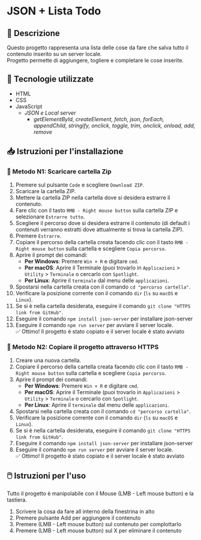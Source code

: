 # JSON + Lista Todo

## 📝 Descrizione
Questo progetto rappresenta una lista delle cose da fare che salva tutto il contenuto inserito su un server locale.
<br>Progetto permette di aggiungere, togliere e completare le cose inserite.</br>

## 🔧 Tecnologie utilizzate
- HTML
- CSS
- JavaScript
    - *JSON e Local server*
        - *getElementById, createElement, fetch, json, forEach, appendChild, stringify, onclick, toggle, trim, onclick, onload, add, remove*
  
## 📥 Istruzioni per l'installazione

  ### :small_blue_diamond: Metodo N1: Scaricare cartella Zip
  1. Premere sul pulsante `Code` e scegliere `Download ZIP`.
  2. Scaricare la cartella ZIP.
  3. Mettere la cartella ZIP nella cartella dove si desidera estrarre il contenuto.
  4. Fare clic con il tasto `RMB - Right mouse button` sulla cartella ZIP e selezionare `Estrarre tutto`.
  5. Scegliere il percorso dove si desidera estrarre il contenuto (di default i contenuti verranno estratti dove attualmente si trova la cartella ZIP).
  6. Premere `Estrarre`.
  7. Copiare il percorso della cartella creata facendo clic con il tasto `RMB - Right mouse button` sulla cartella e scegliere `Copia percorso`.
  8. Aprire il prompt dei comandi:
      - **Per Windows**: Premere `Win + R` e digitare `cmd`.
      - **Per macOS**: Aprire il Terminale (puoi trovarlo in `Applicazioni` > `Utility` > `Terminale` o cercarlo con `Spotlight`.
      - **Per Linux**: Aprire il `terminale` dal menu delle `applicazioni`.
  9. Spostarsi nella cartella creata con il comando `cd "percorso cartella"`.
  10. Verificare la posizione corrente con il comando `dir` (`ls` su `macOS` e `Linux`).
  11. Se si è nella cartella desiderata, eseguire il comando `git clone "HTTPS link from GitHub"`.
  12. Eseguire il comando  `npm install json-server` per installare json-server
  13. Eseguire il comando `npm run server` per avviare il server locale.
  <br>✅ Ottimo! Il progetto è stato copiato e il server locale è stato avviato</br>

### :small_blue_diamond: Metodo N2: Copiare il progetto attraverso HTTPS
1. Creare una nuova cartella.
2. Copiare il percorso della cartella creata facendo clic con il tasto `RMB - Right mouse button` sulla cartella e scegliere `Copia percorso`.
3. Aprire il prompt dei comandi:
    - **Per Windows**: Premere `Win + R` e digitare `cmd`.
    - **Per macOS**: Aprire il Terminale (puoi trovarlo in `Applicazioni` > `Utility` > `Terminale` o cercarlo con `Spotlight`.
    - **Per Linux**: Aprire il `terminale` dal menu delle `applicazioni`.
4. Spostarsi nella cartella creata con il comando `cd "percorso cartella"`.
5. Verificare la posizione corrente con il comando `dir` (`ls` su `macOS` e `Linux`).
6. Se si è nella cartella desiderata, eseguire il comando `git clone "HTTPS link from GitHub"`.
7. Eseguire il comando  `npm install json-server` per installare json-server
8. Eseguire il comando `npm run server` per avviare il server locale.
<br>✅ Ottimo! Il progetto è stato copiato e il server locale è stato avviato</br>

## 🖱️ Istruzioni per l'uso
Tutto il progetto è manipolabile con il Mouse (LMB - Left mouse button) e la tastiera.

1. Scrivere la cosa da fare all interno della finestrina in alto
2. Premere pulsante Add per aggiungere il contenuto
3. Premere (LMB - Left mouse button) sul contenuto per complottarlo
4. Premere (LMB - Left mouse button) sul X per eliminare il contenuto
